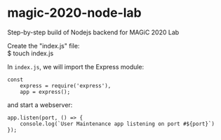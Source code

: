 # magic-2020-node-lab
Step-by-step build of Nodejs backend for MAGiC 2020 Lab

Create the "index.js" file:  
$ touch index.js

In `index.js`, we will import the Express module:
```    
const
    express = require('express'),
    app = express();
```

and start a webserver:
```
app.listen(port, () => {
    console.log(`User Maintenance app listening on port #${port}`)
});
```
